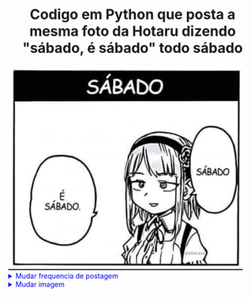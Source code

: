 <h1 align="center"><h1 align="center"> Codigo em Python que posta a mesma foto da Hotaru dizendo "sábado, é sábado" todo sábado </h1>

  <img src="./image/sabado.jpg"   alt="Descrição da Imagem"> 


<details style="color: blue;">
  <summary>Mudar frequencia de postagem</summary>  
  
  Para alterar a Frquencia de postagem acessse o arquivo na pasta workflow e mude a variavel (- cron: '0 9 * * 6' )
    
  **m h dom mon dow**
    
  m representa os minutos (0 a 59).  
  h representa as horas (0 a 23).  
  dom representa o dia do mês (1 a 31).  
  mon representa o mês (1 a 12).  
  dow representa o dia da semana (0 a 6, sendo 0 domingo).  

</details>

<details style="color: blue;">
     <summary>Mudar imagem</summary>
  Acesse o arquivo (main.py) e mude o ('./image/sabado.jpg') para o nome do arquivo que voce upou na pasta image  
  
</details>



